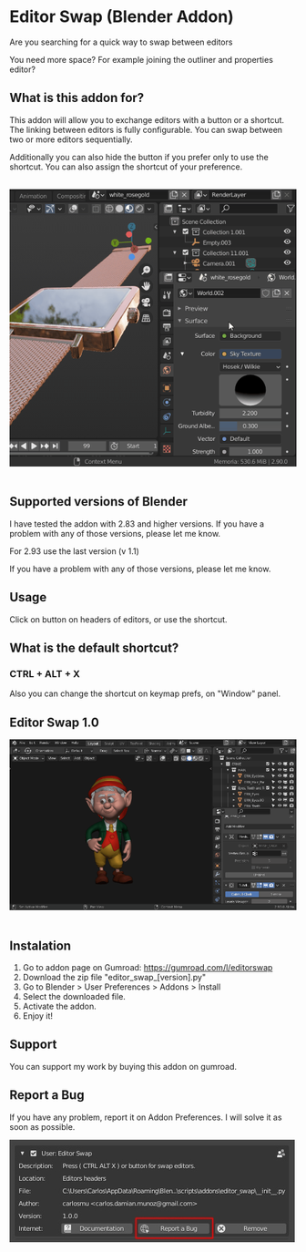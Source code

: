 # Editor Swap (Blender Addon) 
Are you searching for a quick way to swap between editors

You need more space? For example joining the outliner and properties editor?

## What is this addon for? 
This addon will allow you to exchange editors with a button or a shortcut. The linking between editors is fully configurable. You can swap between two or more editors sequentially.

Additionally you can also hide the button if you prefer only to use the shortcut. You can also assign the shortcut of your preference.

<br>
<img src="demo/editor_swap.gif">
<br><br>

## Supported versions of Blender

I have tested the addon with 2.83 and higher versions. If you have a problem with any of those versions, please let me know.

For 2.93 use the last version (v 1.1)

If you have a problem with any of those versions, please let me know. 

## Usage

Click on button on headers of editors, or use the shortcut.

## What is the default shortcut?
### CTRL + ALT + X
Also you can change the shortcut on keymap prefs, on "Window" panel.

## Editor Swap 1.0 
<img src="demo/editor_swap_demo_1_0.gif">
<br><br>

## Instalation
1. Go to addon page on Gumroad: https://gumroad.com/l/editorswap
2. Download the zip file "editor_swap_[version].py"
3. Go to Blender > User Preferences > Addons > Install 
4. Select the downloaded file.
5. Activate the addon.
6. Enjoy it!

## Support

You can support my work by buying this addon on gumroad.

## Report a Bug

If you have any problem, report it on Addon Preferences. I will solve it as soon as possible.

<img src="demo/editorswap_bugreport.jpg"> 
<br><br>
